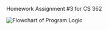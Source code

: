 Homework Assignment #3 for CS 362

![Flowchart of Program Logic](https://github.com/sterrettm/CS362-HW3-LeapYear/Flowchart.png)